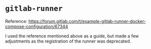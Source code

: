 # `gitlab-runner`

Reference: https://forum.gitlab.com/t/example-gitlab-runner-docker-compose-configuration/67344

I used the reference mentioned above as a guide, but made a few adjustments as the registration of the runner was deprecated.
